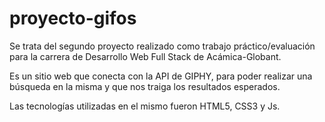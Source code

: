 # proyecto-gifos
Se trata del segundo proyecto realizado como trabajo práctico/evaluación para la carrera de Desarrollo Web Full Stack de Acámica-Globant. 

Es un sitio web que conecta con la API de GIPHY, para poder realizar una búsqueda en la misma y que nos traiga los resultados esperados. 

Las tecnologías utilizadas en el mismo fueron HTML5, CSS3 y Js. 
